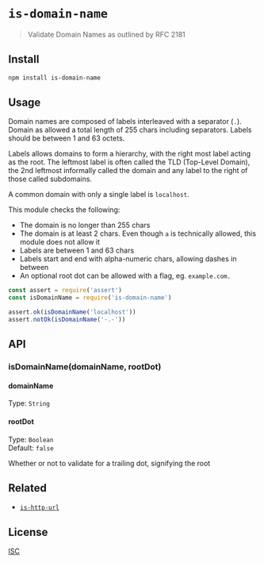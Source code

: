 # `is-domain-name`

> Validate Domain Names as outlined by RFC 2181


## Install

```sh
npm install is-domain-name
```

## Usage

Domain names are composed of labels interleaved with a separator (`.`).
Domain as allowed a total length of 255 chars including separators.
Labels should be between 1 and 63 octets.

Labels allows domains to form a hierarchy, with the right most label acting
as the root. The leftmost label is often called the TLD (Top-Level Domain),
the 2nd leftmost informally called the domain and any label to the right of
those called subdomains.

A common domain with only a single label is `localhost`.

This module checks the following:

* The domain is no longer than 255 chars
* The domain is at least 2 chars. Even though `a` is technically allowed, this module does not allow it
* Labels are between 1 and 63 chars
* Labels start and end with alpha-numeric chars, allowing dashes in between
* An optional root dot can be allowed with a flag, eg. `example.com.`

```js
const assert = require('assert')
const isDomainName = require('is-domain-name')

assert.ok(isDomainName('localhost'))
assert.notOk(isDomainName('-.-'))
```

## API

### isDomainName(domainName, rootDot)
#### domainName

Type: `String`

#### rootDot
Type: `Boolean`<br>
Default: `false`

Whether or not to validate for a trailing dot, signifying the root

## Related

* [`is-http-url`](http://github.com/emilbayes/is-http-url)

## License

[ISC](LICENSE.md)
